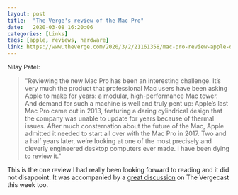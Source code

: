 ```yaml
---
layout: post
title:  "The Verge's review of the Mac Pro"
date:   2020-03-08 16:20:06
categories: [Links]
tags: [apple, reviews, hardware]
link: https://www.theverge.com/2020/3/2/21161358/mac-pro-review-apple-display-xdr-adobe-hardware-software-price-video
---
```


Nilay Patel:

>"Reviewing the new Mac Pro has been an interesting challenge. It’s very much the product that professional Mac
users have been asking Apple to make for years: a modular, high-performance Mac tower. And demand for such a
machine is well and truly pent up: Apple’s last Mac Pro came out in 2013, featuring a daring cylindrical design
that the company was unable to update for years because of thermal issues. After much consternation about the
future of the Mac, Apple admitted it needed to start all over with the Mac Pro in 2017. Two and a half years
later, we’re looking at one of the most precisely and cleverly engineered desktop computers ever made. I have
been dying to review it."

This is the one review I had really been looking forward to reading and it did not disappoint. It was accompanied
by a [great discussion](https://www.theverge.com/2020/3/6/21167840/podcast-vergecast-apple-mac-pro-review-ipad-trackpad-samsung-qled)
on The Vergecast this week too.
